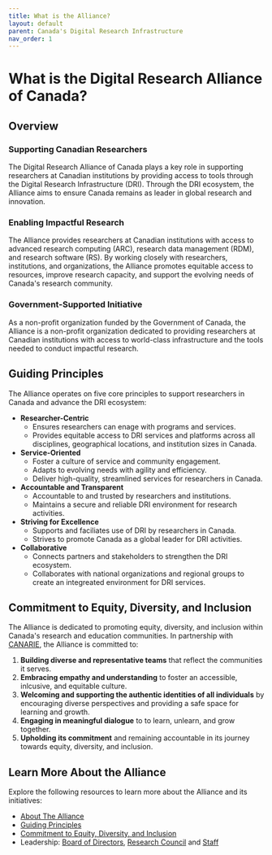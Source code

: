 ```yaml
---
title: What is the Alliance?  
layout: default 
parent: Canada's Digital Research Infrastructure 
nav_order: 1
---
```


# What is the Digital Research Alliance of Canada?  

## Overview 

### Supporting Canadian Researchers 
The Digital Research Alliance of Canada plays a key role in supporting researchers at Canadian institutions by providing access to tools through the Digital Research Infrastructure (DRI). Through the DRI ecosystem, the Alliance aims to ensure Canada remains as leader in global research and innovation. 

### Enabling Impactful Research 
The Alliance provides researchers at Canadian institutions with access to advanced research computing (ARC), research data management (RDM), and research software (RS). By working closely with researchers, institutions, and organizations, the Alliance promotes equitable access to resources, improve research capacity, and support the evolving needs of Canada's research community. 

### Government-Supported Initiative
As a non-profit organization funded by the Government of Canada, the Alliance is a non-profit organization dedicated to providing researchers at Canadian institutions with access to world-class infrastructure and the tools needed to conduct impactful research. 


## Guiding Principles
The Alliance operates on five core principles to support  researchers in Canada and advance the DRI ecosystem:
* **Researcher-Centric**
    * Ensures researchers can enage with programs and services.  
    * Provides equitable access to DRI services and platforms across all disciplines, geographical locations, and institution sizes in Canada.  
* **Service-Oriented**
    * Foster a culture of service and community engagement. 
    * Adapts to evolving needs with agility and efficiency. 
    * Deliver high-quality, streamlined services for researchers in Canada. 
* **Accountable and Transparent**
    * Accountable to and trusted by researchers and institutions. 
    * Maintains a secure and reliable DRI environment for research activities. 
* **Striving for Excellence** 
    * Supports and faciliates use of DRI by researchers in Canada.  
    * Strives to promote Canada as  a global leader for DRI activities.  
* **Collaborative**  
    * Connects partners and  stakeholders to strengthen the DRI ecosystem. 
    * Collaborates with national organizations and regional groups to create an integreated environment for DRI services.


## Commitment to Equity, Diversity, and Inclusion 

The Alliance is dedicated to promoting equity, diversity, and inclusion within Canada's research and education communities. In partnership with [CANARIE](https://www.canarie.ca/), the Alliance is committed to: 

1. **Building diverse and representative teams** that reflect the communities it serves. 
2. **Embracing empathy and understanding** to foster an accessible, inlcusive, and equitable culture. 
3. **Welcoming and supporting the authentic identities of all individuals** by encouraging diverse perspectives and providing a safe space for learning and growth. 
4. **Engaging in meaningful dialogue** to to learn, unlearn, and grow together. 
5. **Upholding its commitment** and remaining accountable in its journey towards equity, diversity, and inclusion.


## Learn More About the Alliance
Explore the following resources to learn more about the Alliance and its initiatives:

* [About The Alliance](https://www.alliancecan.ca/en/about/alliance)
* [Guiding Principles](https://www.alliancecan.ca/sites/default/files/2022-03/Final-Governance-and-Membership.pdf)
* [Commitment to Equity, Diversity, and Inclusion](https://www.alliancecan.ca/sites/default/files/2022-03/Final-Governance-and-Membership.pdf)
* Leadership: [Board of Directors](https://alliancecan.ca/en/about/board-directors), [Research Council](https://alliancecan.ca/en/about/researcher-council) and [Staff](https://alliancecan.ca/en/about/our-team)

